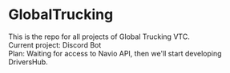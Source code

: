 # GlobalTrucking

This is the repo for all projects of Global Trucking VTC.  
Current project: Discord Bot  
Plan: Waiting for access to Navio API, then we'll start developing DriversHub.
